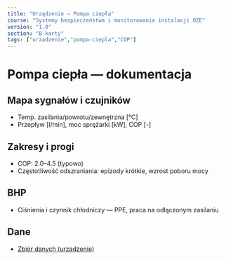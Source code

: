 ```yaml
---
title: "Urządzenie — Pompa ciepła"
course: "Systemy bezpieczeństwa i monitorowania instalacji OZE"
version: "1.0"
section: "B-karty"
tags: ["urzadzenie","pompa-ciepla","COP"]
---
```


# Pompa ciepła — dokumentacja

## Mapa sygnałów i czujników
- Temp. zasilania/powrotu/zewnętrzna [°C]
- Przepływ [l/min], moc sprężarki [kW], COP [-]

## Zakresy i progi
- COP: 2.0–4.5 (typowo)
- Częstotliwość odszraniania: epizody krótkie, wzrost poboru mocy

## BHP
- Ciśnienia i czynnik chłodniczy — PPE, praca na odłączonym zasilaniu

## Dane
- [Zbiór danych (urzadzenie)](/cwiczenia/dane/urz_pompa-ciepla.csv)

